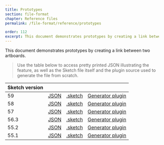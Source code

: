 ```yaml
---
title: Prototypes
section: file-format
chapter: Reference files
permalink: /file-format/reference/prototypes

order: 112
excerpt: This document demonstrates prototypes by creating a link between two artboards.
---
```


This document demonstrates prototypes by creating a link between two artboards.

> Use the table below to access pretty printed JSON illustrating the feature, as well as the Sketch file itself and the plugin source used to generate the file from scratch.

| Sketch version |  |  |  |
| --- | --- | --- | --- |
| 59 | [JSON](https://github.com/sketch-hq/SketchAPI/tree/develop/reference-files/59/prototypes/output) | [.sketch](https://github.com/sketch-hq/SketchAPI/tree/develop/reference-files/59/prototypes/output.sketch) | [Generator plugin](https://github.com/sketch-hq/SketchAPI/tree/develop/reference-files/plugin.sketchplugin/Contents/Sketch/prototypes.js) |
| 58 | [JSON](https://github.com/sketch-hq/SketchAPI/tree/develop/reference-files/58/prototypes/output) | [.sketch](https://github.com/sketch-hq/SketchAPI/tree/develop/reference-files/58/prototypes/output.sketch) | [Generator plugin](https://github.com/sketch-hq/SketchAPI/tree/develop/reference-files/plugin.sketchplugin/Contents/Sketch/prototypes.js) |
| 57 | [JSON](https://github.com/sketch-hq/SketchAPI/tree/develop/reference-files/57/prototypes/output) | [.sketch](https://github.com/sketch-hq/SketchAPI/tree/develop/reference-files/57/prototypes/output.sketch) | [Generator plugin](https://github.com/sketch-hq/SketchAPI/tree/develop/reference-files/plugin.sketchplugin/Contents/Sketch/prototypes.js) |
| 56.3 | [JSON](https://github.com/sketch-hq/SketchAPI/tree/develop/reference-files/56.3/prototypes/output) | [.sketch](https://github.com/sketch-hq/SketchAPI/tree/develop/reference-files/56.3/prototypes/output.sketch) | [Generator plugin](https://github.com/sketch-hq/SketchAPI/tree/develop/reference-files/plugin.sketchplugin/Contents/Sketch/prototypes.js) |
| 55.2 | [JSON](https://github.com/sketch-hq/SketchAPI/tree/develop/reference-files/55.2/prototypes/output) | [.sketch](https://github.com/sketch-hq/SketchAPI/tree/develop/reference-files/55.2/prototypes/output.sketch) | [Generator plugin](https://github.com/sketch-hq/SketchAPI/tree/develop/reference-files/plugin.sketchplugin/Contents/Sketch/prototypes.js) |
| 55.1 | [JSON](https://github.com/sketch-hq/SketchAPI/tree/develop/reference-files/55.1/prototypes/output) | [.sketch](https://github.com/sketch-hq/SketchAPI/tree/develop/reference-files/55.1/prototypes/output.sketch) | [Generator plugin](https://github.com/sketch-hq/SketchAPI/tree/develop/reference-files/plugin.sketchplugin/Contents/Sketch/prototypes.js) |
